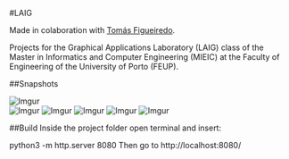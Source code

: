 #LAIG

Made in colaboration with [Tomás Figueiredo](https://github.com/Saltitans).

Projects for the Graphical Applications Laboratory (LAIG) class of the Master in Informatics and Computer Engineering (MIEIC) at the Faculty of Engineering of the University of Porto (FEUP).

##Snapshots

![Imgur](https://i.imgur.com/nkpL9Rf.jpg)  
![Imgur](https://i.imgur.com/Rc5RcAR.jpg)
![Imgur](https://i.imgur.com/pU2NX4s.jpg)
![Imgur](https://i.imgur.com/zu8xUaM.jpg)
![Imgur](https://i.imgur.com/cGtWoDl.jpg)
![Imgur](https://i.imgur.com/oKmTnYa.jpg)

##Build
Inside the project folder open terminal and insert:

python3 -m http.server 8080
Then go to http://localhost:8080/
